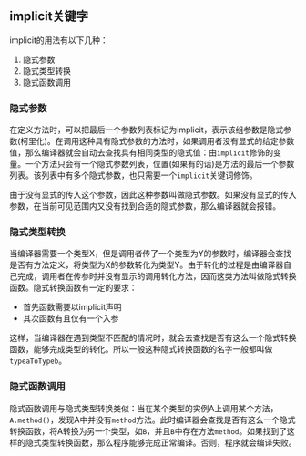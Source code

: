 ## implicit关键字

implicit的用法有以下几种：

1. 隐式参数
2. 隐式类型转换
3. 隐式函数调用

### 隐式参数

在定义方法时，可以把最后一个参数列表标记为implicit，表示该组参数是隐式参数(柯里化)。在调用这种具有隐式参数的方法时，如果调用者没有显式的给定参数值，那么编译器就会自动去查找具有相同类型的隐式值：由`implicit`修饰的变量。一个方法只会有一个隐式参数列表，位置(如果有的话)是方法的最后一个参数列表。该列表中有多个隐式参数，也只需要一个`implicit`关键词修饰。

由于没有显式的传入这个参数，因此这种参数叫做隐式参数。如果没有显式的传入参数，在当前可见范围内又没有找到合适的隐式参数，那么编译器就会报错。

### 隐式类型转换

当编译器需要一个类型X，但是调用者传了一个类型为Y的参数时，编译器会查找是否有方法定义，将类型为X的参数转化为类型Y。由于转化的过程是由编译器自己完成，调用者在传参时并没有显示的调用转化方法，因而这类方法叫做隐式转换函数。隐式转换函数有一定的要求：

* 首先函数需要以implicit声明
* 其次函数有且仅有一个入参

这样，当编译器在遇到类型不匹配的情况时，就会去查找是否有这么一个隐式转换函数，能够完成类型的转化。所以一般这种隐式转换函数的名字一般都叫做`typeaToTypeb`。

### 隐式函数调用

隐式函数调用与隐式类型转换类似：当在某个类型的实例A上调用某个方法，`A.method()`，发现A中并没有`method`方法。此时编译器会查找是否有这么一个隐式转换函数，将A转换为另一个类型，如`B`，并且`B`中存在方法`method`。如果找到了这样的隐式类型转换函数，那么程序能够完成正常编译。否则，程序就会编译失败。
